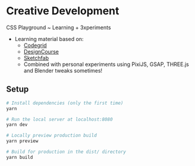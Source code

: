 # Creative Development

CSS Playground ~ Learning + 3xperiments

- Learning material based on:
  - [Codegrid](https://www.youtube.com/channel/UC7pVho4O31FyfQsZdXWejEw)
  - [DesignCourse](https://www.youtube.com/channel/UCVyRiMvfUNMA1UPlDPzG5Ow)
  - [Sketchfab](https://sketchfab.com/)
  - Combined with personal experiments using PixiJS, GSAP, THREE.js and Blender tweaks sometimes!

## Setup

```bash
# Install dependencies (only the first time)
yarn

# Run the local server at localhost:8080
yarn dev

# Locally preview production build
yarn preview

# Build for production in the dist/ directory
yarn build
```
